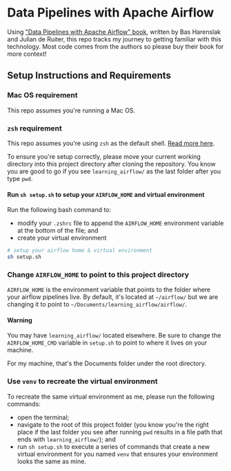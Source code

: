 # Data Pipelines with Apache Airflow

Using ["Data Pipelines with Apache Airflow" book](https://www.manning.com/books/data-pipelines-with-apache-airflow), written by Bas Harenslak and Julian de Ruiter, this repo tracks my journey to getting familiar with this technology. Most code comes from the authors so please buy their book for more context!

## Setup Instructions and Requirements

### Mac OS requirement

This repo assumes you're running a Mac OS.

### `zsh` requirement

This repo assumes you're using `zsh` as the default shell. [Read more here](https://www.theverge.com/2019/6/4/18651872/apple-macos-catalina-zsh-bash-shell-replacement-features).

To ensure you're setup correctly, please move your current working directory into this project directory after cloning the repository. You know you are good to go if you see `learning_airflow/` as the last folder after you type `pwd`.

#### Run `sh setup.sh` to setup your `AIRFLOW_HOME` and virtual environment

Run the following bash command to:

* modify your `.zshrc` file to append the `AIRFLOW_HOME` environment variable at the bottom of the file; and
* create your virtual environment 

```bash
# setup your airflow home & virtual environment
sh setup.sh
```

### Change `AIRFLOW_HOME` to point to this project directory

`AIRFLOW_HOME` is the environment variable that points to the folder where your airflow pipelines live. By default, it's located at `~/airflow/` but we are changing it to point to `~/Documents/learning_airflow/airflow/`.

#### Warning

You may have `learning_airflow/` located elsewhere. Be sure to change the `AIRFLOW_HOME_CMD` variable in `setup.sh` to point to where it lives on your machine.

For my machine, that's the Documents folder under the root directory.

### Use `venv` to recreate the virtual environment

To recreate the same virtual environment as me, please run the following commands:

* open the terminal;
* navigate to the root of this project folder (you know you're the right place if the last folder you see after running `pwd` results in a file path that ends with `learning_airflow/`); and
* run `sh setup.sh` to execute a series of commands that create a new virtual environment for you named `venv` that ensures your environment looks the same as mine.
